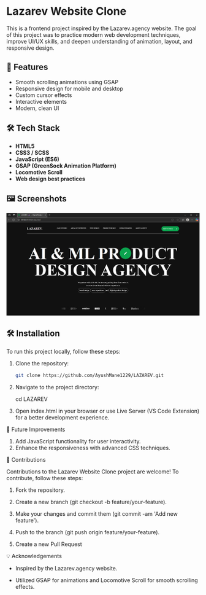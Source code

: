 # Lazarev Website Clone

This is a frontend project inspired by the Lazarev.agency website. The goal of this project was to practice modern web development techniques, improve UI/UX skills, and deepen understanding of animation, layout, and responsive design.

## 🚀 Features

- Smooth scrolling animations using GSAP
- Responsive design for mobile and desktop
- Custom cursor effects
- Interactive elements
- Modern, clean UI

## 🛠️ Tech Stack

- **HTML5**
- **CSS3 / SCSS**
- **JavaScript (ES6)**
- **GSAP (GreenSock Animation Platform)**
- **Locomotive Scroll**
- **Web design best practices**

## 🖼️ Screenshots

![Screenshot of the project](https://github.com/AyushMane1229/LAZAREV/blob/main/Screenshot.png?raw=true)  


## 🛠️ Installation

To run this project locally, follow these steps:


1. Clone the repository:
   ```bash
   git clone https://github.com/AyushMane1229/LAZAREV.git

2. Navigate to the project directory:

   cd LAZAREV

3. Open index.html in your browser or use Live Server (VS Code Extension) for a better development experience.

🌟 Future Improvements

   1. Add JavaScript functionality for user interactivity.
   2. Enhance the responsiveness with advanced CSS techniques.


🤝 Contributions

 Contributions to the Lazarev Website Clone project are welcome! To contribute, follow these steps:

   1. Fork the repository.

   2. Create a new branch (git checkout -b feature/your-feature).

   3. Make your changes and commit them (git commit -am 'Add new feature').

   4. Push to the branch (git push origin feature/your-feature).

   5. Create a new Pull Request


💡 Acknowledgements

   - Inspired by the Lazarev.agency website.

   - Utilized GSAP for animations and Locomotive Scroll for smooth scrolling effects.
